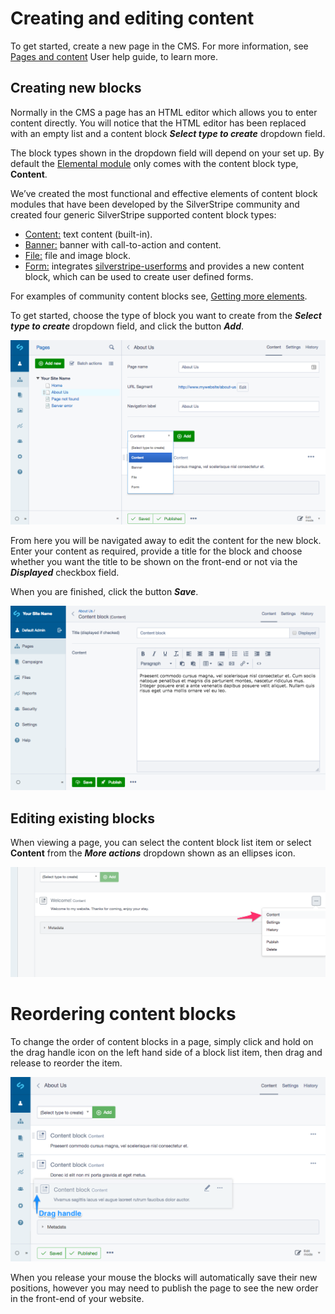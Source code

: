 # Creating and editing content

To get started, create a new page in the CMS. For more information, see [Pages and content](https://userhelp.silverstripe.org) User help guide, to learn more.

## Creating new blocks

Normally in the CMS a page has an HTML editor which allows you to enter content directly.
You will notice that the HTML editor has been replaced with an empty list and a content block ***Select type to create*** dropdown field.

The block types shown in the dropdown field will depend on your set up. By default the [Elemental module](https://github.com/dnadesign/silverstripe-elemental) only comes with the content block type, **Content**.

We’ve created the most functional and effective elements of content block modules that have been developed by the SilverStripe community and created four generic SilverStripe supported content block types:

* [Content:](https://github.com/dnadesign/silverstripe-elemental) text content (built-in).
* [Banner:](https://github.com/silverstripe/silverstripe-elemental-bannerblock) banner with call-to-action and content.
* [File:](https://github.com/silverstripe/silverstripe-elemental-fileblock) file and image block.
* [Form:](https://github.com/dnadesign/silverstripe-elemental-userforms) integrates [silverstripe-userforms](silverstripe/silverstripe-userforms) and provides a new content block, which can be used to create user defined forms.

For examples of community content blocks see,
[Getting more elements](https://github.com/dnadesign/silverstripe-elemental#getting-more-elements).

To get started, choose the type of block you want to create from the ***Select type to create*** dropdown field, and click the button ***Add***.

![Choose a block to create](../images/creating_a_content_block.png)

From here you will be navigated away to edit the content for the new block. Enter your content as required, provide a title for the block and choose whether you want the title to be shown on the front-end or not via the ***Displayed*** checkbox field.

When you are finished, click the button ***Save***.

![Editing content for a block](../images/editing_content.png)

## Editing existing blocks

When viewing a page, you can select the content block list item or select **Content** from the ***More actions*** dropdown shown as an ellipses icon.

![Editing a block via More actions](../images/edit_via_more_actions.png)

# Reordering content blocks

To change the order of content blocks in a page, simply click and hold on the drag handle icon on the left hand side of a block list item, then drag and release to reorder the item.

![Reordering content blocks](../images/reordering_blocks.png)

When you release your mouse the blocks will automatically save their new positions, however you may need to publish
the page to see the new order in the front-end of your website.
